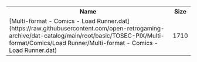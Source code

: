 <table>
<tr><th>Name</th><th>Size</th></tr>
<tr><td>[Multi-format - Comics - Load Runner.dat](https://raw.githubusercontent.com/open-retrogaming-archive/dat-catalog/main/root/basic/TOSEC-PIX/Multi-format/Comics/Load Runner/Multi-format - Comics - Load Runner.dat)</td><td>1710</td></tr>
</table>
